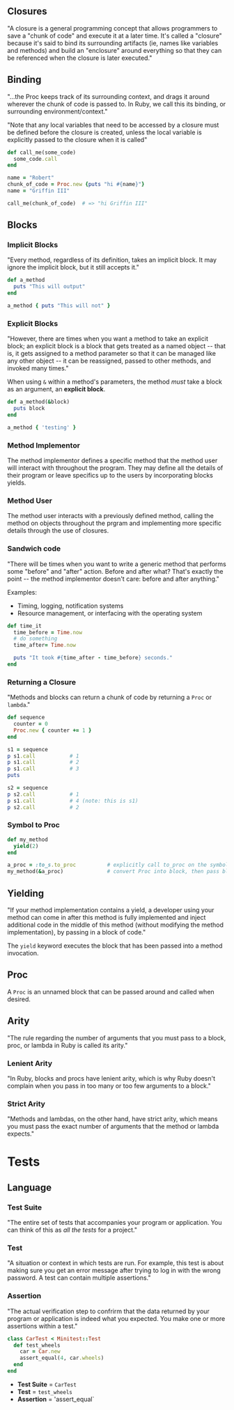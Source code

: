 ## Closures

"A closure is a general programming concept that allows programmers to save a "chunk of code" and execute it at a later time. It's called a "closure" because it's said to bind its surrounding artifacts (ie, names like variables and methods) and build an "enclosure" around everything so that they can be referenced when the closure is later executed."

## Binding

"...the Proc keeps track of its surrounding context, and drags it around wherever the chunk of code is passed to. In Ruby, we call this its binding, or surrounding environment/context."

"Note that any local variables that need to be accessed by a closure must be defined before the closure is created, unless the local variable is explicitly passed to the closure when it is called"

```ruby
def call_me(some_code)
  some_code.call
end

name = "Robert"
chunk_of_code = Proc.new {puts "hi #{name}"}
name = "Griffin III"

call_me(chunk_of_code)  # => "hi Griffin III"
```

## Blocks

### Implicit Blocks

"Every method, regardless of its definition, takes an implicit block. It may ignore the implicit block, but it still accepts it."

```ruby
def a_method
  puts "This will output"
end

a_method { puts "This will not" }
```

### Explicit Blocks

"However, there are times when you want a method to take an explicit block; an explicit block is a block that gets treated as a named object -- that is, it gets assigned to a method parameter so that it can be managed like any other object -- it can be reassigned, passed to other methods, and invoked many times."

When using `&` within a method's parameters, the method *must* take a block as an argument, an **explicit block**.

```ruby
def a_method(&block)
  puts block
end

a_method { 'testing' }
```


### Method Implementor

The method implementor defines a specific method that the method user will interact with throughout the program. They may define all the details of their program or leave specifics up to the users by incorporating blocks yields.

### Method User

The method user interacts with a previously defined method, calling the method on objects throughout the prgram and implementing more specific details through the use of closures.

### Sandwich code

"There will be times when you want to write a generic method that performs some "before" and "after" action. Before and after what? That's exactly the point -- the method implementor doesn't care: before and after anything."

Examples:
- Timing, logging, notification systems
- Resource management, or interfacing with the operating system

```ruby
def time_it
  time_before = Time.now
  # do something
  time_after= Time.now

  puts "It took #{time_after - time_before} seconds."
end
```

### Returning a Closure

"Methods and blocks can return a chunk of code by returning a `Proc` or `lambda`."

```ruby
def sequence
  counter = 0
  Proc.new { counter += 1 }
end

s1 = sequence
p s1.call           # 1
p s1.call           # 2
p s1.call           # 3
puts

s2 = sequence
p s2.call           # 1
p s1.call           # 4 (note: this is s1)
p s2.call           # 2
```

### Symbol to Proc

```ruby
def my_method
  yield(2)
end

a_proc = :to_s.to_proc          # explicitly call to_proc on the symbol
my_method(&a_proc)              # convert Proc into block, then pass block in. Returns "2"
```

## Yielding

"If your method implementation contains a yield, a developer using your method can come in after this method is fully implemented and inject additional code in the middle of this method (without modifying the method implementation), by passing in a block of code."

The `yield` keyword executes the block that has been passed into a method invocation.

## Proc

A `Proc` is an unnamed block that can be passed around and called when desired.

## Arity

"The rule regarding the number of arguments that you must pass to a block, proc, or lambda in Ruby is called its arity."

### Lenient Arity

"In Ruby, blocks and procs have lenient arity, which is why Ruby doesn't complain when you pass in too many or too few arguments to a block."

### Strict Arity

"Methods and lambdas, on the other hand, have strict arity, which means you must pass the exact number of arguments that the method or lambda expects."

# Tests

## Language

### Test Suite

"The entire set of tests that accompanies your program or application. You can think of this as *all the tests* for a project."

### Test

"A situation or context in which tests are run. For example, this test is about making sure you get an error message after trying to log in with the wrong password. A test can contain multiple assertions."

### Assertion

"The actual verification step to confrirm that the data returned by your program or application is indeed what you expected. You make one or more assertions within a test."

```ruby
class CarTest < Minitest::Test
  def test_wheels
    car = Car.new
    assert_equal(4, car.wheels)
  end
end
```

- **Test Suite** = `CarTest`
- **Test** =       `test_wheels`
- **Assertion** = 'assert_equal`
